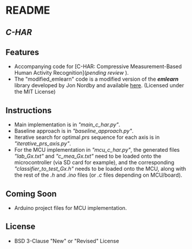# README
## _C-HAR_

## Features
- Accompanying code for [C-HAR: Compressive Measurement-Based Human Activity Recognition](*pending review* ).
- The "modified_emlearn" code is a modified version of the ***emlearn*** library developed by Jon Nordby and available [here](https://github.com/emlearn/emlearn). (Licensed under the MIT License)

## Instructions
- Main implementation is in *"main_c_har.py"*.
- Baseline approach is in *"baseline_approach.py"*.
- Iterative search for optimal *prs* sequence for each axis is in *"iterative_prs_axis.py"*.
- For the MCU implementation in *"mcu_c_har.py"*, the generated files *"lab_Gx.txt"* and *"c_mea_Gx.txt"* need to be loaded onto the microcontroller (via SD card for example), and the corresponding *"classifier_to_test_Gx.h"* needs to be loaded onto the MCU, along with the rest of the *.h* and *.ino* files (or *.c* files depending on MCU/board).

## Coming Soon
- Arduino project files for MCU implementation.

## License
- BSD 3-Clause "New" or "Revised" License
